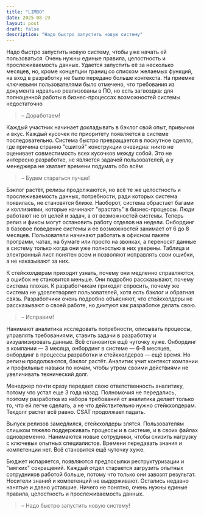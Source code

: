 ```yaml
---
title: "LIMBO"
date: 2025-08-19
layout: post
draft: false
description: "Надо быстро запустить новую систему"
---
```


Надо быстро запустить новую систему, чтобы уже начать ей пользоваться. Очень нужны единые правила, целостность и прослеживаемость данных. Удается запустить её за несколько месяцев, но, кроме концепции границ со списком желаемых функций, на вход в разработку не было передано больше контекста. На приемке ключевыми пользователями было отмечено, что требования из документа идеально реализованы в ПО, но есть загвоздка: для полноценной работы в бизнес-процессах возможностей системы недостаточно

> – Доработаем!

Каждый участник начинает докладывать в бэклог свой опыт, привычки и вкус. Каждый кусочек по приоритету появляется в системе последовательно.
Система быстро превращается в лоскутное одеяло, где причина странно "сшитой" конструкции очевидна: никто не оценивает совместимость всех кусочков между собой. Это не интересно разработке, не является задачей пользователей, а у менеджера не хватает времени подумать обо всём

> – Будем стараться лучше!

Бэклог растёт, релизы продолжаются, но всё те же целостность и прослеживаемость данных, потребности, ради которых система появилась, не становятся ближе. Наоборот, система обрастает багами и коллизиями, которые начинают "врастать" в бизнес-процессы. Люди работают не от целей и задач, а от возможностей системы.
Теперь релиз и фиксы могут остановить работу отделов на недели. Онбординг в базовое поведение системы и ее возможностей занимает от 6 до 8 месяцев. Пользователи начинают работать в офисном пакете программ, чатах, на бумаге или просто на звонках, а переносят данные в систему только когда они уже полностью в них уверены. Таблица и электронный лист понятен всем и позволяют исправлять свои ошибки, а не наказывают за них.

К стейкхолдерам приходят узнать, почему они медленно справляются, а ошибок не становится меньше.
Они подробно рассказывают, почему система плохая.
К разработчикам приходят спросить, почему же система не удовлетворяет пользователей, хотя есть бэклог и обратная связь. Разработчики очень подробно объясняют, что стейкхолдеры не рассказывают о своей работе, но диктуют как разработке делать свою.

> – Исправим!

Нанимают аналитика исследовать потребности, описывать процессы, управлять требованиями, ставить задачи в разработку и визуализировать данные. Всё становится ещё чуточку хуже.
Онбординг в компании — 3 месяца, онбординг в системе — 6–8 месяцев, онбординг в процессы разработки и стейкхолдеров — ещё время. Но релизы продолжаются, бэклог растёт. 
Аналитик учит контекст компании и профильные навыки по ночам, чтобы утром своими действиями не увеличивать технический долг.

Менеджер почти сразу передает свою ответственность аналитику, потому что устал еще 3 года назад. Полномочия не передались, поэтому разработка из набора требований от аналитика делает только то, что ей легче сделать, а не что действительно нужно стейкхолдерам. Техдолг растет всё равно. CSAT продолжает падать.

Выпуск релизов замедлился, стейкхолдеры злятся. Пользователям слишком тяжело поддерживать процессы и в системе, и в своих файлах одновременно.
Нанимаются новые сотрудники, чтобы снизить нагрузку с ключевых опытных специалистов. Времени передавать знания и компетенции нет. Всё становится ещё чуточку хуже.

Бюджет испаряется, появляются предпосылки реструктуризации и "мягких" сокращений. Каждый отдел старается загрузить опытных сотрудников работой больше, потому что только они завозят результат. Носители знаний и компетенций не выдерживают. Остались недавно нанятые и давно уставшие. Ничего не понятно, очень нужны единые правила, целостность и прослеживаемость данных.

> – Надо быстро запустить новую систему!
